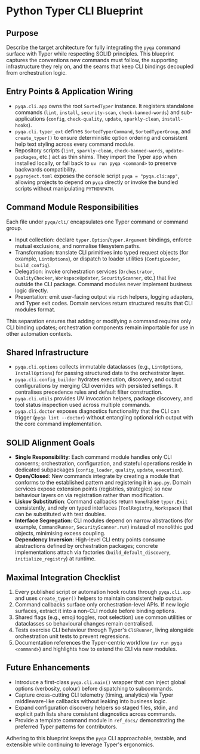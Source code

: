 <!-- SPDX-License-Identifier: MIT -->

<!-- Copyright (c) 2025 Blackcat Informatics® Inc. -->

# Python Typer CLI Blueprint

## Purpose

Describe the target architecture for fully integrating the `pyqa` command surface with Typer while respecting SOLID principles. This blueprint captures the conventions new commands must follow, the supporting infrastructure they rely on, and the seams that keep CLI bindings decoupled from orchestration logic.

## Entry Points & Application Wiring

* `pyqa.cli.app` owns the root `SortedTyper` instance. It registers standalone commands (`lint`, `install`, `security-scan`, `check-banned-words`) and sub-applications (`config`, `check-quality`, `update`, `sparkly-clean`, `install-hooks`).
* `pyqa.cli.typer_ext` defines `SortedTyperCommand`, `SortedTyperGroup`, and `create_typer()` to ensure deterministic option ordering and consistent help text styling across every command module.
* Repository scripts (`lint`, `sparkly-clean`, `check-banned-words`, `update-packages`, etc.) act as thin shims. They import the Typer app when installed locally, or fall back to `uv run pyqa <command>` to preserve backwards compatibility.
* `pyproject.toml` exposes the console script `pyqa = "pyqa.cli:app"`, allowing projects to depend on `pyqa` directly or invoke the bundled scripts without manipulating `PYTHONPATH`.

## Command Module Responsibilities

Each file under `pyqa/cli/` encapsulates one Typer command or command group.

* Input collection: declare `typer.Option`/`typer.Argument` bindings, enforce mutual exclusions, and normalise filesystem paths.
* Transformation: translate CLI primitives into typed request objects (for example, `LintOptions`), or dispatch to loader utilities (`ConfigLoader`, `build_config`).
* Delegation: invoke orchestration services (`Orchestrator`, `QualityChecker`, `WorkspaceUpdater`, `SecurityScanner`, etc.) that live outside the CLI package. Command modules never implement business logic directly.
* Presentation: emit user-facing output via `rich` helpers, logging adapters, and Typer exit codes. Domain services return structured results that CLI modules format.

This separation ensures that adding or modifying a command requires only CLI binding updates; orchestration components remain importable for use in other automation contexts.

## Shared Infrastructure

* `pyqa.cli.options` collects immutable dataclasses (e.g., `LintOptions`, `InstallOptions`) for passing structured data to the orchestrator layer.
* `pyqa.cli.config_builder` hydrates execution, discovery, and output configurations by merging CLI overrides with persisted settings. It centralises precedence rules and default filter construction.
* `pyqa.cli.utils` provides UV invocation helpers, package discovery, and tool status inspection used across multiple commands.
* `pyqa.cli.doctor` exposes diagnostics functionality that the CLI can trigger (`pyqa lint --doctor`) without entangling optional rich output with the core command implementation.

## SOLID Alignment Goals

* **Single Responsibility**: Each command module handles only CLI concerns; orchestration, configuration, and stateful operations reside in dedicated subpackages (`config_loader`, `quality`, `update`, `execution`).
* **Open/Closed**: New commands integrate by creating a module that conforms to the established pattern and registering it in `app.py`. Domain services expose extension points (registries, strategies) so new behaviour layers on via registration rather than modification.
* **Liskov Substitution**: Command callbacks return `None`/raise `typer.Exit` consistently, and rely on typed interfaces (`ToolRegistry`, `Workspace`) that can be substituted with test doubles.
* **Interface Segregation**: CLI modules depend on narrow abstractions (for example, `CommandRunner`, `SecurityScanner.run`) instead of monolithic god objects, minimising excess coupling.
* **Dependency Inversion**: High-level CLI entry points consume abstractions defined by orchestration packages; concrete implementations attach via factories (`build_default_discovery`, `initialize_registry`) at runtime.

## Maximal Integration Checklist

1. Every published script or automation hook routes through `pyqa.cli.app` and uses `create_typer()` helpers to maintain consistent help output.
2. Command callbacks surface only orchestration-level APIs. If new logic surfaces, extract it into a non-CLI module before binding options.
3. Shared flags (e.g., emoji toggles, root selection) use common utilities or dataclasses so behavioural changes remain centralised.
4. Tests exercise CLI behaviour through Typer's `CliRunner`, living alongside orchestration unit tests to prevent regressions.
5. Documentation references the Typer-centric workflow (`uv run pyqa <command>`) and highlights how to extend the CLI via new modules.

## Future Enhancements

* Introduce a first-class `pyqa.cli.main()` wrapper that can inject global options (verbosity, colour) before dispatching to subcommands.
* Capture cross-cutting CLI telemetry (timing, analytics) via Typer middleware-like callbacks without leaking into business logic.
* Expand configuration discovery helpers so staged files, stdin, and explicit path lists share consistent diagnostics across commands.
* Provide a template command module in `ref_docs/` demonstrating the preferred Typer patterns for contributors.

Adhering to this blueprint keeps the `pyqa` CLI approachable, testable, and extensible while continuing to leverage Typer's ergonomics.

